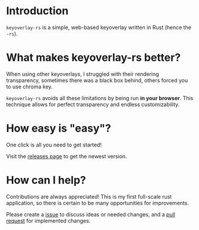 # Introduction
`keyoverlay-rs` is a simple, web-based keyoverlay written in Rust (hence the `-rs`).

# What makes keyoverlay-rs better?
When using other keyoverlays, I struggled with their rendering transparency, sometimes there was a black box behind, others forced you to use chroma key.

`keyoverlay-rs` avoids all these limitations by being run **in your browser**. This technique allows for perfect transparency and endless customizability. 

# How easy is "easy"?
One click is all you need to get started!

Visit the [releases page](https://github.com/TheRacc2/keyoverlay-rs/releases) to get the newest version.

# How can I help?
Contributions are always appreciated! This is my first full-scale rust application, so there is certain to be many opportunities for improvements.

Please create a [issue](https://github.com/TheRacc2/keyoverlay-rs/issues) to discuss ideas or needed changes, and a [pull request](https://github.com/TheRacc2/keyoverlay-rs/pulls) for implemented changes.
